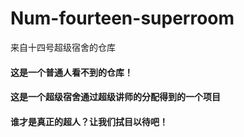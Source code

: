 # Num-fourteen-superroom
来自十四号超级宿舍的仓库
#### 这是一个普通人看不到的仓库！
#### 这是一个超级宿舍通过超级讲师的分配得到的一个项目
#### 谁才是真正的超人？让我们拭目以待吧！
